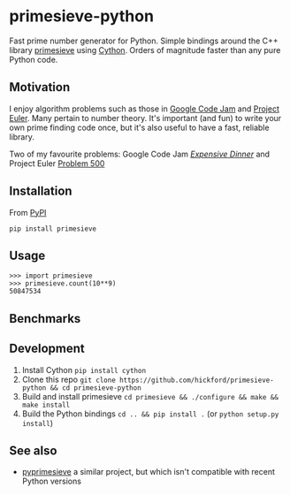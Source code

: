 primesieve-python
================

Fast prime number generator for Python. Simple bindings around the C++ library [primesieve](http://primesieve.org/) using [Cython](http://cython.org/). Orders of magnitude faster than any pure Python code.

Motivation
------

I enjoy algorithm problems such as those in [Google Code Jam](https://code.google.com/codejam) and [Project Euler](https://projecteuler.net/). Many pertain to number theory. It's important (and fun) to write your own prime finding code once, but it's also useful to have a fast, reliable library.

Two of my favourite problems: Google Code Jam [*Expensive Dinner*](https://code.google.com/codejam/contest/dashboard?c=1150486#s=p2) and Project Euler [Problem 500](https://projecteuler.net/problem=500)

Installation
----

From [PyPI](https://pypi.python.org/pypi/primesieve)

    pip install primesieve

Usage
---

    >>> import primesieve
    >>> primesieve.count(10**9)
    50847534

Benchmarks
---

Development
---------

1. Install Cython `pip install cython`
2. Clone this repo `git clone https://github.com/hickford/primesieve-python && cd primesieve-python`
2. Build and install primesieve `cd primesieve && ./configure && make && make install`
3. Build the Python bindings `cd .. && pip install .` (or `python setup.py install`)

See also
---

* [pyprimesieve](https://github.com/jaredks/pyprimesieve) a similar project, but which isn't compatible with recent Python versions
